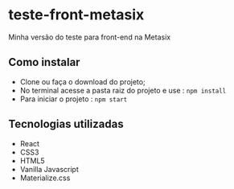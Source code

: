# teste-front-metasix

Minha versão do teste para front-end na Metasix

## Como instalar

- Clone ou faça o download do projeto;
- No terminal acesse a pasta raiz do projeto e use :
  `npm install`
- Para iniciar o projeto : 
`npm start`

## Tecnologias utilizadas

- React
- CSS3
- HTML5
- Vanilla Javascript
- Materialize.css
